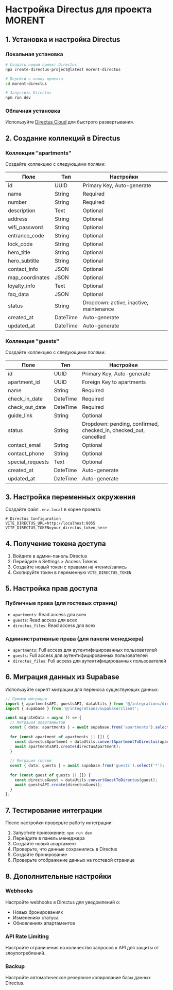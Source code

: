 # Настройка Directus для проекта MORENT

## 1. Установка и настройка Directus

### Локальная установка
```bash
# Создать новый проект Directus
npx create-directus-project@latest morent-directus

# Перейти в папку проекта
cd morent-directus

# Запустить Directus
npm run dev
```

### Облачная установка
Используйте [Directus Cloud](https://directus.cloud/) для быстрого развертывания.

## 2. Создание коллекций в Directus

### Коллекция "apartments"
Создайте коллекцию с следующими полями:

| Поле | Тип | Настройки |
|------|-----|-----------|
| id | UUID | Primary Key, Auto-generate |
| name | String | Required |
| number | String | Required |
| description | Text | Optional |
| address | String | Optional |
| wifi_password | String | Optional |
| entrance_code | String | Optional |
| lock_code | String | Optional |
| hero_title | String | Optional |
| hero_subtitle | String | Optional |
| contact_info | JSON | Optional |
| map_coordinates | JSON | Optional |
| loyalty_info | Text | Optional |
| faq_data | JSON | Optional |
| status | String | Dropdown: active, inactive, maintenance |
| created_at | DateTime | Auto-generate |
| updated_at | DateTime | Auto-generate |

### Коллекция "guests"
Создайте коллекцию с следующими полями:

| Поле | Тип | Настройки |
|------|-----|-----------|
| id | UUID | Primary Key, Auto-generate |
| apartment_id | UUID | Foreign Key to apartments |
| name | String | Required |
| check_in_date | DateTime | Required |
| check_out_date | DateTime | Required |
| guide_link | String | Optional |
| status | String | Dropdown: pending, confirmed, checked_in, checked_out, cancelled |
| contact_email | String | Optional |
| contact_phone | String | Optional |
| special_requests | Text | Optional |
| created_at | DateTime | Auto-generate |
| updated_at | DateTime | Auto-generate |

## 3. Настройка переменных окружения

Создайте файл `.env.local` в корне проекта:

```env
# Directus Configuration
VITE_DIRECTUS_URL=http://localhost:8055
VITE_DIRECTUS_TOKEN=your_directus_token_here
```

## 4. Получение токена доступа

1. Войдите в админ-панель Directus
2. Перейдите в Settings > Access Tokens
3. Создайте новый токен с правами на чтение/запись
4. Скопируйте токен в переменную `VITE_DIRECTUS_TOKEN`

## 5. Настройка прав доступа

### Публичные права (для гостевых страниц)
- `apartments`: Read access для всех
- `guests`: Read access для всех
- `directus_files`: Read access для всех

### Административные права (для панели менеджера)
- `apartments`: Full access для аутентифицированных пользователей
- `guests`: Full access для аутентифицированных пользователей
- `directus_files`: Full access для аутентифицированных пользователей

## 6. Миграция данных из Supabase

Используйте скрипт миграции для переноса существующих данных:

```typescript
// Пример миграции
import { apartmentsAPI, guestsAPI, dataUtils } from '@/integrations/directus/client';
import { supabase } from '@/integrations/supabase/client';

const migrateData = async () => {
  // Миграция апартаментов
  const { data: apartments } = await supabase.from('apartments').select('*');
  
  for (const apartment of apartments || []) {
    const directusApartment = dataUtils.convertApartmentToDirectus(apartment);
    await apartmentsAPI.create(directusApartment);
  }
  
  // Миграция гостей
  const { data: guests } = await supabase.from('guests').select('*');
  
  for (const guest of guests || []) {
    const directusGuest = dataUtils.convertGuestToDirectus(guest);
    await guestsAPI.create(directusGuest);
  }
};
```

## 7. Тестирование интеграции

После настройки проверьте работу интеграции:

1. Запустите приложение: `npm run dev`
2. Перейдите в панель менеджера
3. Создайте новый апартамент
4. Проверьте, что данные сохранились в Directus
5. Создайте бронирование
6. Проверьте отображение данных на гостевой странице

## 8. Дополнительные настройки

### Webhooks
Настройте webhooks в Directus для уведомлений о:
- Новых бронированиях
- Изменениях статуса
- Обновлениях апартаментов

### API Rate Limiting
Настройте ограничения на количество запросов к API для защиты от злоупотреблений.

### Backup
Настройте автоматическое резервное копирование базы данных Directus.
